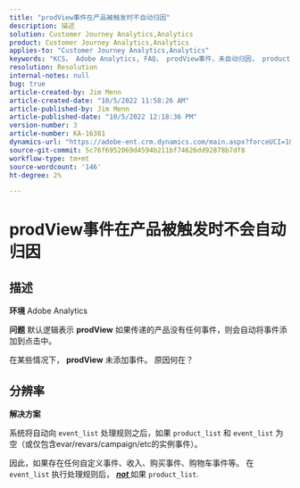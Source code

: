 ```yaml
---
title: "prodView事件在产品被触发时不自动归因"
description: 描述
solution: Customer Journey Analytics,Analytics
product: Customer Journey Analytics,Analytics
applies-to: "Customer Journey Analytics,Analytics"
keywords: "KCS， Adobe Analytics, FAQ， prodView事件，未自动归因， product， fired"
resolution: Resolution
internal-notes: null
bug: true
article-created-by: Jim Menn
article-created-date: "10/5/2022 11:58:26 AM"
article-published-by: Jim Menn
article-published-date: "10/5/2022 12:18:36 PM"
version-number: 3
article-number: KA-16381
dynamics-url: "https://adobe-ent.crm.dynamics.com/main.aspx?forceUCI=1&pagetype=entityrecord&etn=knowledgearticle&id=43d0a503-a544-ed11-bba1-000d3a3064b8"
source-git-commit: 5c76f6952069d4594b211bf74626dd92878b7df8
workflow-type: tm+mt
source-wordcount: '146'
ht-degree: 2%

---
```


# prodView事件在产品被触发时不会自动归因

## 描述


<b>环境</b>
Adobe Analytics

<b>问题</b>
默认逻辑表示 <b>prodView</b> 如果传递的产品没有任何事件，则会自动将事件添加到点击中。

在某些情况下， <b>prodView</b> 未添加事件。 原因何在？


## 分辨率


<b>解决方案</b>

系统将自动向 `event_list` 处理规则之后，如果 `product_list` 和 `event_list` 为空（或仅包含evar/revars/campaign/etc的实例事件）。

因此，如果存在任何自定义事件、收入、购买事件、购物车事件等。 在 `event_list` 执行处理规则后， <u><em><b>not </b></em></u>如果 `product_list`.
